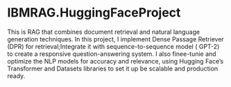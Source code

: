# IBMRAG.HuggingFaceProject
This is RAG that combines document retrieval and natural language generation techniques. In this project, I implement Dense Passage Retriever (DPR) for retrieval;Integrate it with sequence-to-sequence model ( GPT-2) to create a responsive question-answering system.
I also finee-tunie and optimize the NLP models for accuracy and relevance, using Hugging Face’s Transformer and Datasets libraries to set it up be scalable and production ready.
